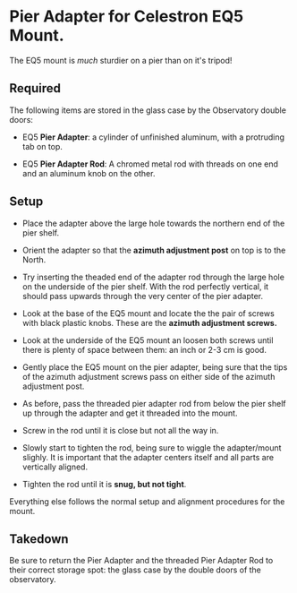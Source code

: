 # Pier Adapter for Celestron EQ5 Mount.

The EQ5 mount is *much* sturdier on a pier than on it's tripod!

## Required

The following items are stored in the glass case by the Observatory
double doors:

* EQ5 **Pier Adapter**: a cylinder of unfinished aluminum, with a
  protruding tab on top.

* EQ5 **Pier Adapter Rod**: A chromed metal rod with threads on one
  end and an aluminum knob on the other.


## Setup

* Place the adapter above the large hole towards the northern end of
  the pier shelf.

* Orient the adapter so that the **azimuth adjustment post** on top is
  to the North.

* Try inserting the theaded end of the adapter rod through the large
  hole on the underside of the pier shelf. With the rod perfectly
  vertical, it should pass upwards through the very center of the pier
  adapter.

* Look at the base of the EQ5 mount and locate the the pair of screws
  with black plastic knobs. These are the **azimuth adjustment
  screws.**

* Look at the underside of the EQ5 mount an loosen both screws until
  there is plenty of space between them: an inch or 2-3 cm is good.

* Gently place the EQ5 mount on the pier adapter, being sure that the
  tips of the azimuth adjustment screws pass on either side of the
  azimuth adjustment post.

* As before, pass the threaded pier adapter rod from below the pier
  shelf up through the adapter and get it threaded into the mount.

* Screw in the rod until it is close but not all the way in.

* Slowly start to tighten the rod, being sure to wiggle the
  adapter/mount slighly. It is important that the adapter centers
  itself and all parts are vertically aligned.

* Tighten the rod until it is **snug, but not tight**.

Everything else follows the normal setup and alignment procedures for
the mount.


## Takedown

Be sure to return the Pier Adapter and the threaded Pier Adapter Rod to their
correct storage spot: the glass case by the double doors of the
observatory.